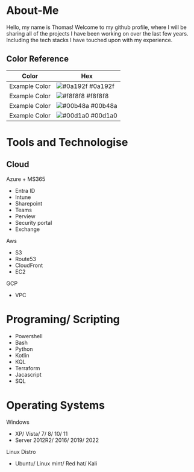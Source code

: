 # About-Me
Hello, my name is Thomas! 
Welcome to my github profile, where I will be sharing all of the projects I have been working on over the last few years. Including the tech stacks I have touched upon with my experience.

## Color Reference

| Color             | Hex                                                                |
| ----------------- | ------------------------------------------------------------------ |
| Example Color | ![#0a192f](https://via.placeholder.com/10/0a192f?text=+) #0a192f |
| Example Color | ![#f8f8f8](https://via.placeholder.com/10/f8f8f8?text=+) #f8f8f8 |
| Example Color | ![#00b48a](https://via.placeholder.com/10/00b48a?text=+) #00b48a |
| Example Color | ![#00d1a0](https://via.placeholder.com/10/00b48a?text=+) #00d1a0 |


# Tools and Technologise

## Cloud

Azure + MS365
- Entra ID
- Intune
- Sharepoint
- Teams
- Perview
- Security portal
- Exchange

Aws
- S3
- Route53
- CloudFront
- EC2

GCP
- VPC

# Programing/ Scripting

- Powershell
- Bash
- Python
- Kotlin
- KQL
- Terraform
- Jacascript
- SQL

# Operating Systems

Windows
- XP/ Vista/ 7/ 8/ 10/ 11
- Server 2012R2/ 2016/ 2019/ 2022

Linux Distro
- Ubuntu/ Linux mint/ Red hat/ Kali
